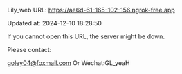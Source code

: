 Lily_web URL: https://ae6d-61-165-102-156.ngrok-free.app

Updated at: 2024-12-10 18:28:50

If you cannot open this URL, the server might be down.

Please contact: 

goley04@foxmail.com Or Wechat:GL_yeaH